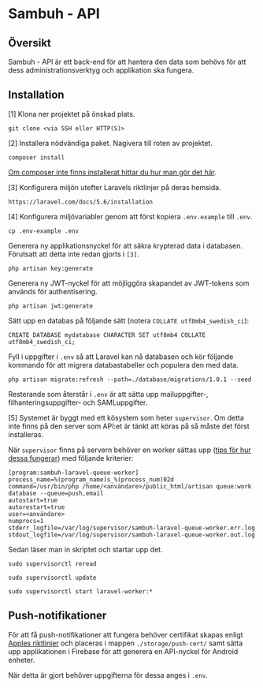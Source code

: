 # Sambuh - API

## Översikt
Sambuh - API är ett back-end för att hantera den data som behövs för att dess administrationsverktyg och applikation ska fungera.

## Installation

[1] Klona ner projektet på önskad plats.
```
git clone <via SSH eller HTTP(S)>
```

[2] Installera nödvändiga paket. Nagivera till roten av projektet.

```
composer install
```

[Om composer inte finns installerat hittar du hur man gör det här](https://getcomposer.org/).

[3] Konfigurera miljön utefter Laravels riktlinjer på deras hemsida.

```
https://laravel.com/docs/5.6/installation
```

[4] Konfigurera miljövariabler genom att först kopiera `.env.example` till `.env`.

```
cp .env-example .env
```

Generera ny applikationsnyckel för att säkra krypterad data i databasen. Förutsatt att detta inte redan gjorts i `[3]`.

```
php artisan key:generate
```

Generera ny JWT-nyckel för att möjliggöra skapandet av JWT-tokens som används för authentisering.

```
php artisan jwt:generate
```

Sätt upp en databas på följande sätt (notera `COLLATE utf8mb4_swedish_ci`):

```
CREATE DATABASE mydatabase CHARACTER SET utf8mb4 COLLATE utf8mb4_swedish_ci;
```

Fyll i uppgifter i `.env` så att Laravel kan nå databasen och kör följande kommando för att migrera databastabeller och populera den med data.

```
php artisan migrate:refresh --path=./database/migrations/1.0.1 --seed
```

Resterande som återstår i `.env` är att sätta upp mailuppgifter-, filhanteringsuppgifter- och SAMLuppgifter.

[5]
Systemet är byggt med ett kösystem som heter `supervisor`. Om detta inte finns på den server som API:et är tänkt att köras på så måste det först installeras.

När `supervisor` finns på servern behöver en worker sättas upp ([tips för hur dessa fungerar](https://laravel.com/docs/5.7/queues#supervisor-configuration)) med följande kriterier:

```
[program:sambuh-laravel-queue-worker]
process_name=%(program_name)s_%(process_num)02d
command=/usr/bin/php /home/<användare>/public_html/artisan queue:work database --queue=push,email
autostart=true
autorestart=true
user=<användare>
numprocs=1
stderr_logfile=/var/log/supervisor/sambuh-laravel-queue-worker.err.log
stdout_logfile=/var/log/supervisor/sambuh-laravel-queue-worker.out.log
```

Sedan läser man in skriptet och startar upp det.

```
sudo supervisorctl reread

sudo supervisorctl update

sudo supervisorctl start laravel-worker:*
```

## Push-notifikationer

För att få push-notifikationer att fungera behöver certifikat skapas enligt [Apples riktlinjer](https://developer.apple.com/documentation/usernotifications/setting_up_a_remote_notification_server/establishing_a_certificate-based_connection_to_apns) och placeras i mappen `./storage/push-cert/` samt sätta upp applikationen i Firebase för att generera en API-nyckel för Android enheter.

När detta är gjort behöver uppgifterna för dessa anges i `.env`.
